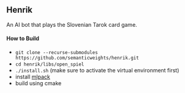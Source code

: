 ## Henrik
An AI bot that plays the Slovenian Tarok card game.

#### How to Build
- `git clone --recurse-submodules https://github.com/semanticweights/henrik.git`
- `cd henrik/libs/open_spiel`
- `./install.sh` (make sure to activate the virtual environment first)
- install [mlpack](https://www.mlpack.org/getstarted.html)
- build using cmake
